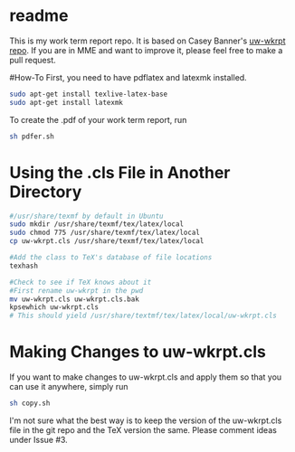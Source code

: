 # readme
This is my work term report repo. It is based on Casey Banner's [uw-wkrpt repo](https://github.com/kcbanner/uw-wkrpt). If you are in MME and want to improve it, please feel free to make a pull request.


#How-To
First, you need to have pdflatex and latexmk installed.


```bash
sudo apt-get install texlive-latex-base
sudo apt-get install latexmk
```

To create the .pdf of your work term report, run
```bash
sh pdfer.sh
```

# Using the .cls File in Another Directory
```bash
#/usr/share/texmf by default in Ubuntu
sudo mkdir /usr/share/texmf/tex/latex/local
sudo chmod 775 /usr/share/texmf/tex/latex/local
cp uw-wkrpt.cls /usr/share/texmf/tex/latex/local

#Add the class to TeX's database of file locations
texhash

#Check to see if TeX knows about it
#First rename uw-wkrpt in the pwd
mv uw-wkrpt.cls uw-wkrpt.cls.bak
kpsewhich uw-wkrpt.cls
# This should yield /usr/share/textmf/tex/latex/local/uw-wkrpt.cls
```

# Making Changes to uw-wkrpt.cls
If you want to make changes to uw-wkrpt.cls and apply them so that you can use it anywhere, simply run

```bash
sh copy.sh
```

I'm not sure what the best way is to keep the version of the uw-wkrpt.cls file in the git repo and the TeX version the same. 
Please comment ideas under Issue #3. 
